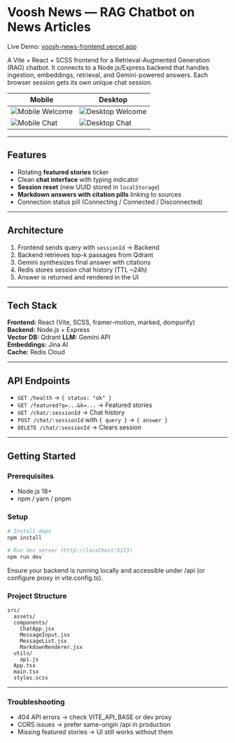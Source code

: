 # Voosh News — RAG Chatbot on News Articles

Live Demo: [voosh-news-frontend.vercel.app](https://voosh-news-frontend.vercel.app/)

A Vite + React + SCSS frontend for a Retrieval-Augmented Generation (RAG) chatbot. It connects to a Node.js/Express backend that handles ingestion, embeddings, retrieval, and Gemini-powered answers. Each browser session gets its own unique chat session.

| Mobile | Desktop |
|------------------|-------------------|
| ![Mobile Welcome](https://i.postimg.cc/Njj4jbGd/voosh-Rag-Welcome.jpg) | ![Desktop Welcome](https://i.postimg.cc/nLV6ZqNx/welcome.jpg) |
| ![Mobile Chat](https://i.postimg.cc/Nf4DtZty/Voosh-Rag-Working.jpg) | ![Desktop Chat](https://i.postimg.cc/pd03dptF/working.jpg) |

---

## Features
- Rotating **featured stories** ticker  
- Clean **chat interface** with typing indicator  
- **Session reset** (new UUID stored in `localStorage`)  
- **Markdown answers with citation pills** linking to sources  
- Connection status pill (Connecting / Connected / Disconnected)

---

## Architecture
1. Frontend sends query with `sessionId` → Backend  
2. Backend retrieves top-k passages from Qdrant  
3. Gemini synthesizes final answer with citations  
4. Redis stores session chat history (TTL ~24h)  
5. Answer is returned and rendered in the UI  

---

## Tech Stack
**Frontend:** React (Vite, SCSS, framer-motion, marked, dompurify)  
**Backend:** Node.js + Express  
**Vector DB:** Qdrant 
**LLM:** Gemini API  
**Embeddings:** Jina AI  
**Cache:** Redis Cloud

---

## API Endpoints
- `GET /health` → `{ status: "ok" }`  
- `GET /featured?q=...&k=...` → Featured stories  
- `GET /chat/:sessionId` → Chat history  
- `POST /chat/:sessionId` with `{ query }` → `{ answer }`  
- `DELETE /chat/:sessionId` → Clears session  

---

## Getting Started
### Prerequisites
- Node.js 18+  
- npm / yarn / pnpm  

### Setup
```bash
# Install deps
npm install

# Run dev server (http://localhost:5173)
npm run dev
```
Ensure your backend is running locally and accessible under /api (or configure proxy in vite.config.ts).

### Project Structure
```
src/
  assets/
  components/
    ChatApp.jsx
    MessageInput.jsx
    MessageList.jsx
    MarkdownRenderer.jsx
  utils/
    api.js
  App.tsx
  main.tsx
  styles.scss
```

---

### Troubleshooting
- 404 API errors → check VITE_API_BASE or dev proxy
- CORS issues → prefer same-origin /api in production
- Missing featured stories → UI still works without them

